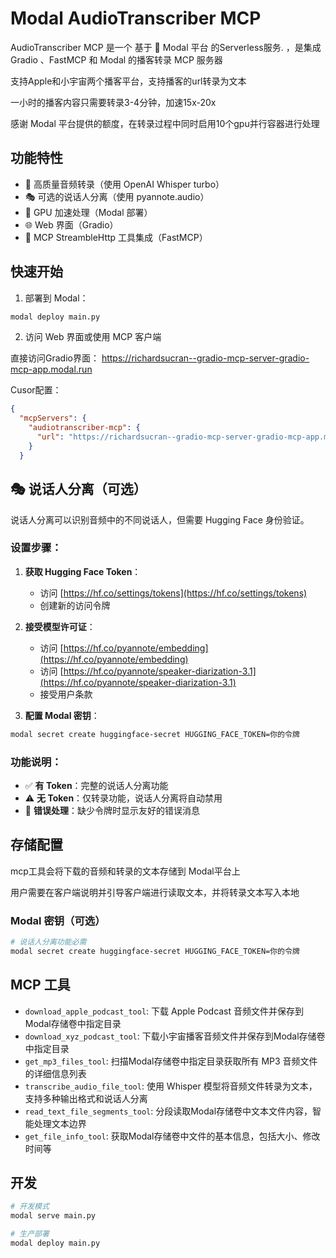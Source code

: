 # Modal AudioTranscriber MCP

AudioTranscriber MCP 是一个 基于 👑 Modal 平台 的Serverless服务. ，是集成 Gradio 、FastMCP 和 Modal 的播客转录 MCP 服务器

支持Apple和小宇宙两个播客平台，支持播客的url转录为文本

一小时的播客内容只需要转录3-4分钟，加速15x-20x

感谢 Modal 平台提供的额度，在转录过程中同时启用10个gpu并行容器进行处理

## 功能特性

- 🎵 高质量音频转录（使用 OpenAI Whisper turbo）
- 🎭 可选的说话人分离（使用 pyannote.audio）
- 🚀 GPU 加速处理（Modal 部署）
- 🌐 Web 界面（Gradio）
- 🔧 MCP StreambleHttp 工具集成（FastMCP）

## 快速开始

1. 部署到 Modal：
```bash
modal deploy main.py
```

2. 访问 Web 界面或使用 MCP 客户端

直接访问Gradio界面： https://richardsucran--gradio-mcp-server-gradio-mcp-app.modal.run

Cusor配置：
```json
{
  "mcpServers": {
    "audiotranscriber-mcp": {
      "url": "https://richardsucran--gradio-mcp-server-gradio-mcp-app.modal.run/api/mcp"
    }
  }
```

## 🎭 说话人分离（可选）

说话人分离可以识别音频中的不同说话人，但需要 Hugging Face 身份验证。

### 设置步骤：

1. **获取 Hugging Face Token**：
   - 访问 [https://hf.co/settings/tokens](https://hf.co/settings/tokens)
   - 创建新的访问令牌

2. **接受模型许可证**：
   - 访问 [https://hf.co/pyannote/embedding](https://hf.co/pyannote/embedding)
   - 访问 [https://hf.co/pyannote/speaker-diarization-3.1](https://hf.co/pyannote/speaker-diarization-3.1)
   - 接受用户条款

3. **配置 Modal 密钥**：
```bash
modal secret create huggingface-secret HUGGING_FACE_TOKEN=你的令牌
```

### 功能说明：

- ✅ **有 Token**：完整的说话人分离功能
- ⚠️ **无 Token**：仅转录功能，说话人分离将自动禁用
- 📝 **错误处理**：缺少令牌时显示友好的错误消息

## 存储配置

mcp工具会将下载的音频和转录的文本存储到 Modal平台上

用户需要在客户端说明并引导客户端进行读取文本，并将转录文本写入本地

### Modal 密钥（可选）
```bash
# 说话人分离功能必需
modal secret create huggingface-secret HUGGING_FACE_TOKEN=你的令牌
```

## MCP 工具

- `download_apple_podcast_tool`: 下载 Apple Podcast 音频文件并保存到Modal存储卷中指定目录
- `download_xyz_podcast_tool`: 下载小宇宙播客音频文件并保存到Modal存储卷中指定目录
- `get_mp3_files_tool`: 扫描Modal存储卷中指定目录获取所有 MP3 音频文件的详细信息列表
- `transcribe_audio_file_tool`: 使用 Whisper 模型将音频文件转录为文本，支持多种输出格式和说话人分离
- `read_text_file_segments_tool`: 分段读取Modal存储卷中文本文件内容，智能处理文本边界
- `get_file_info_tool`: 获取Modal存储卷中文件的基本信息，包括大小、修改时间等

## 开发

```bash
# 开发模式
modal serve main.py

# 生产部署
modal deploy main.py
``` 